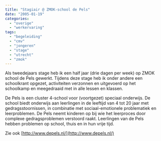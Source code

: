 ```yaml
---
title: "Stagiair @ ZMOK-school de Pels"
date: "2005-01-19"
categories: 
  - "overige"
  - "werkervaring"
tags: 
  - "begeleiding"
  - "cmv"
  - "jongeren"
  - "stage"
  - "utrecht"
  - "zmok"
---
```


Als tweedejaars stage heb ik een half jaar (drie dagen per week) op ZMOK school de Pels gewerkt. Tijdens deze stage heb ik onder andere een schoolkrant opgezet, activiteiten verzonnen en uitgevoerd op het schoolkamp en meegedraaid met in alle lessen en klassen.

De Pels is een cluster 4-school voor (voortgezet) speciaal onderwijs. De school biedt onderwijs aan leerlingen in de leeftijd van 4 tot 20 jaar met gedragsstoornissen, in combinatie met sociaal-emotionele problematiek en leerproblemen. De Pels neemt kinderen op bij wie het leerproces door complexe gedragsproblemen verstoord raakt. Leerlingen van de Pels hebben problemen op school, thuis en in hun vrije tijd.

Zie ook [http://www.depels.nl/](http://www.depels.nl/)
